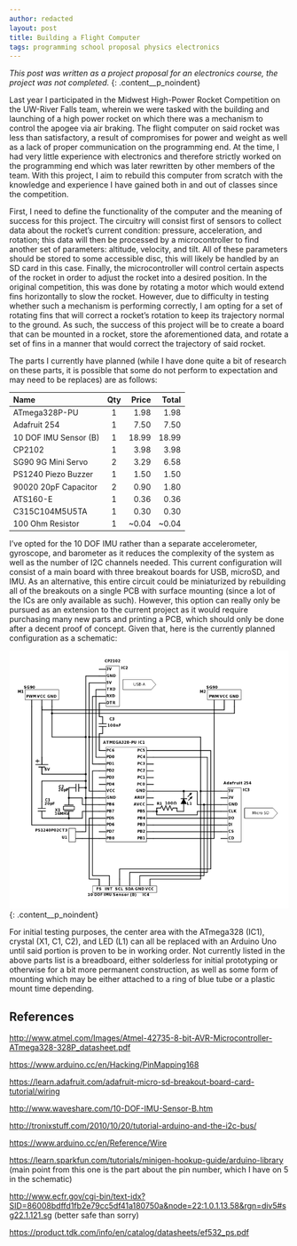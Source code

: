 ```yaml
---
author: redacted
layout: post
title: Building a Flight Computer
tags: programming school proposal physics electronics
---
```


*This post was written as a project proposal for an electronics course, the
project was not completed.*
{: .content__p_noindent}

Last year I participated in the Midwest High-Power Rocket Competition on the
UW-River Falls team, wherein we were tasked with the building and launching of a
high power rocket on which there was a mechanism to control the apogee via air
braking. The flight computer on said rocket was less than satisfactory, a result
of compromises for power and weight as well as a lack of proper communication on
the programming end. At the time, I had very little experience with electronics
and therefore strictly worked on the programming end which was later rewritten
by other members of the team. With this project, I aim to rebuild this computer
from scratch with the knowledge and experience I have gained both in and out of
classes since the competition.

First, I need to define the functionality of the computer and the meaning of
success for this project. The circuitry will consist first of sensors to collect
data about the rocket’s current condition: pressure, acceleration, and rotation;
this data will then be processed by a microcontroller to find another set of
parameters: altitude, velocity, and tilt. All of these parameters should be
stored to some accessible disc, this will likely be handled by an SD card in
this case. Finally, the microcontroller will control certain aspects of the
rocket in order to adjust the rocket into a desired position. In the original
competition, this was done by rotating a motor which would extend fins
horizontally to slow the rocket. However, due to difficulty in testing whether
such a mechanism is performing correctly, I am opting for a set of rotating fins
that will correct a rocket’s rotation to keep its trajectory normal to the
ground. As such, the success of this project will be to create a board that can
be mounted in a rocket, store the aforementioned data, and rotate a set of fins
in a manner that would correct the trajectory of said rocket.

The parts I currently have planned (while I have done quite a bit of research on
these parts, it is possible that some do not perform to expectation and may need
to be replaces) are as follows:

Name|Qty|Price|Total
:-----|:-----:|-----:|-----:
ATmega328P-PU|1|1.98|1.98
Adafruit 254|1|7.50|7.50
10 DOF IMU Sensor (B)|1|18.99|18.99
CP2102|1|3.98|3.98
SG90 9G Mini Servo|2|3.29|6.58
PS1240 Piezo Buzzer|1|1.50|1.50
90020 20pF Capacitor|2|0.90|1.80
ATS160-E|1|0.36|0.36
C315C104M5U5TA|1|0.30|0.30
100 Ohm Resistor|1|~0.04|~0.04

I’ve opted for the 10 DOF IMU rather than a separate accelerometer, gyroscope,
and barometer as it reduces the complexity of the system as well as the number
of I2C channels needed. This current configuration will consist of a main board
with three breakout boards for USB, microSD, and IMU. As an alternative, this
entire circuit could be miniaturized by rebuilding all of the breakouts on a
single PCB with surface mounting (since a lot of the ICs are only available as
such). However, this option can really only be pursued as an extension to the
current project as it would require purchasing many new parts and printing a
PCB, which should only be done after a decent proof of concept. Given that, here
is the currently planned configuration as a schematic:

![Flight Computer Schematic](/assets/img/flight-schematic.png)
{: .content__p_noindent}

For initial testing purposes, the center area with the ATmega328 (IC1), crystal
(X1, C1, C2), and LED (L1) can all be replaced with an Arduino Uno until said
portion is proven to be in working order. Not currently listed in the above
parts list is a breadboard, either solderless for initial prototyping or
otherwise for a bit more permanent construction, as well as some form of
mounting which may be either attached to a ring of blue tube or a plastic mount
time depending.

## References

<http://www.atmel.com/Images/Atmel-42735-8-bit-AVR-Microcontroller-ATmega328-328P_datasheet.pdf>

<https://www.arduino.cc/en/Hacking/PinMapping168>

<https://learn.adafruit.com/adafruit-micro-sd-breakout-board-card-tutorial/wiring>

<http://www.waveshare.com/10-DOF-IMU-Sensor-B.htm>

<http://tronixstuff.com/2010/10/20/tutorial-arduino-and-the-i2c-bus/>

<https://www.arduino.cc/en/Reference/Wire>

<https://learn.sparkfun.com/tutorials/minigen-hookup-guide/arduino-library>
(main point from this one is the part about the pin number, which I have on 5 in
the schematic)

<http://www.ecfr.gov/cgi-bin/text-idx?SID=86008bdffd1fb2e79cc5df41a180750a&node=22:1.0.1.13.58&rgn=div5#sg22.1.121.sg>
(better safe than sorry)

<https://product.tdk.com/info/en/catalog/datasheets/ef532_ps.pdf>
